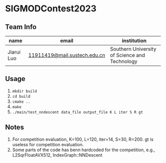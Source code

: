 # SIGMODContest2023
## Team Info
| name | email                        | institution |
|------|------------------------------|-------------|
| Jiarui Luo | 11911419@mail.sustech.edu.cn | Southern University of Science and Technology |
## Usage
1. `mkdir build`
2. `cd build`
3. `cmake ..`
4. `make`
5. `./main/test_nndescent data_file output_file K L iter S R gt`

## Notes
1. For competition evaluation, K=100, L=120, iter=14, S=30, R=200. gt is useless for competition evaluation.
2. Some parts of the code has benn hardcoded for the competition, e.g., L2SqrFloatAVX512, IndexGraph::NNDescent
